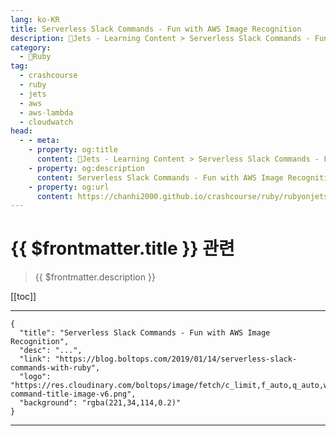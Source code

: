 ```yaml
---
lang: ko-KR
title: Serverless Slack Commands - Fun with AWS Image Recognition
description: 🔻Jets - Learning Content > Serverless Slack Commands - Fun with AWS Image Recognition
category:
  - 🔻Ruby
tag:
  - crashcourse
  - ruby
  - jets
  - aws
  - aws-lambda
  - cloudwatch
head:
  - - meta:
    - property: og:title
      content: 🔻Jets - Learning Content > Serverless Slack Commands - Fun with AWS Image Recognition
    - property: og:description
      content: Serverless Slack Commands - Fun with AWS Image Recognition
    - property: og:url
      content: https://chanhi2000.github.io/crashcourse/ruby/rubyonjets-learning-content/20190114-serverless-slack-commands-with-ruby.html
---
```


# {{ $frontmatter.title }} 관련

> {{ $frontmatter.description }}

[[toc]]

---

```component VPCard
{
  "title": "Serverless Slack Commands - Fun with AWS Image Recognition",
  "desc": "...",
  "link": "https://blog.boltops.com/2019/01/14/serverless-slack-commands-with-ruby",
  "logo": "https://res.cloudinary.com/boltops/image/fetch/c_limit,f_auto,q_auto,w_586/https://blog.boltops.com/img/posts/2019/01/slack-command-title-image-v6.png",
  "background": "rgba(221,34,114,0.2)"
}
```

---

<TagLinks />
